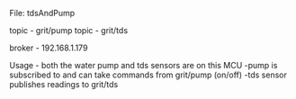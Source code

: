 File: tdsAndPump

topic - grit/pump
topic - grit/tds

broker - 192.168.1.179

Usage - both the water pump and tds sensors are on this MCU
-pump is subscribed to and can take commands from grit/pump (on/off)
-tds sensor publishes readings to grit/tds
